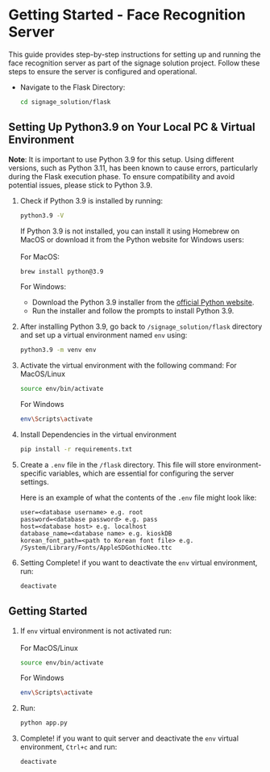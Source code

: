 
# Getting Started - Face Recognition Server
This guide provides step-by-step instructions for setting up and running the face recognition server as part of the signage solution project. Follow these steps to ensure the server is configured and operational.


- Navigate to the Flask Directory:
   ```sh
   cd signage_solution/flask
   ```
   
## Setting Up Python3.9 on Your Local PC & Virtual Environment

**Note**: It is important to use Python 3.9 for this setup. Using different versions, such as Python 3.11, has been known to cause errors, particularly during the Flask execution phase. To ensure compatibility and avoid potential issues, please stick to Python 3.9.


1. Check if Python 3.9 is installed by running:
   ```sh
   python3.9 -V
   ```

   If Python 3.9 is not installed, you can install it using Homebrew on MacOS or download it from the Python website for Windows users:<br/><br/>
   For MacOS:
   ```sh
   brew install python@3.9
   ```
   For Windows:
   - Download the Python 3.9 installer from the [official Python website](https://www.python.org/downloads/).
   - Run the installer and follow the prompts to install Python 3.9.
  
2. After installing Python 3.9, go back to `/signage_solution/flask` directory and set up a virtual environment named `env` using:
   ```sh
   python3.9 -m venv env
   ```

3. Activate the virtual environment with the following command:
   For MacOS/Linux
   ```sh
   source env/bin/activate
   ```
   For Windows
   ```sh
   env\Scripts\activate
   ```
4. Install Dependencies in the virtual environment

   ```sh
   pip install -r requirements.txt
   ```
   
5. Create a `.env` file in the `/flask` directory. This file will store environment-specific variables, which are essential for configuring the server settings.

   Here is an example of what the contents of the `.env` file might look like:
  
   ```plaintext
   user=<database username> e.g. root
   password=<database password> e.g. pass
   host=<database host> e.g. localhost
   database_name=<database name> e.g. kioskDB
   korean_font_path=<path to Korean font file> e.g. /System/Library/Fonts/AppleSDGothicNeo.ttc
   ```
6. Setting Complete! if you want to deactivate the `env` virtual environment, run:
   ```sh
   deactivate
   ```
## Getting Started
1. If `env` virtual environment is not activated run:<br/><br/>
   For MacOS/Linux
   ```sh
   source env/bin/activate
   ```
   For Windows
   ```sh
   env\Scripts\activate
   ```
2. Run:
   ```sh
   python app.py
   ```

3. Complete! if you want to quit server and deactivate the `env` virtual environment, `Ctrl+c` and run:
   ```sh
   deactivate
   ```
